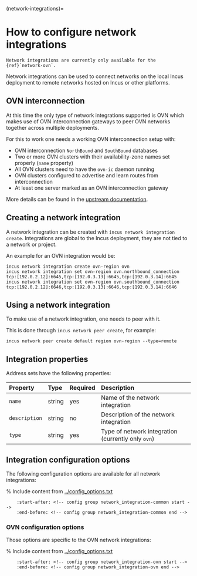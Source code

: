 (network-integrations)=
# How to configure network integrations

```{note}
Network integrations are currently only available for the {ref}`network-ovn`.
```

Network integrations can be used to connect networks on the local Incus
deployment to remote networks hosted on Incus or other platforms.

## OVN interconnection

At this time the only type of network integrations supported is OVN
which makes use of OVN interconnection gateways to peer OVN networks
together across multiple deployments.

For this to work one needs a working OVN interconnection setup with:

- OVN interconnection `NorthBound` and `SouthBound` databases
- Two or more OVN clusters with their availability-zone names set properly (`name` property)
- All OVN clusters need to have the `ovn-ic` daemon running
- OVN clusters configured to advertise and learn routes from interconnection
- At least one server marked as an OVN interconnection gateway

More details can be found in the [upstream documentation](https://docs.ovn.org/en/latest/tutorials/ovn-interconnection.html).

## Creating a network integration

A network integration can be created with `incus network integration create`.
Integrations are global to the Incus deployment, they are not tied to a network or project.

An example for an OVN integration would be:

```
incus network integration create ovn-region ovn
incus network integration set ovn-region ovn.northbound_connection tcp:[192.0.2.12]:6645,tcp:[192.0.3.13]:6645,tcp:[192.0.3.14]:6645
incus network integration set ovn-region ovn.southbound_connection tcp:[192.0.2.12]:6646,tcp:[192.0.3.13]:6646,tcp:[192.0.3.14]:6646
```

## Using a network integration

To make use of a network integration, one needs to peer with it.

This is done through `incus network peer create`, for example:

```
incus network peer create default region ovn-region --type=remote
```

## Integration properties

Address sets have the following properties:

| Property      | Type     | Required | Description                                        |
| :---          | :---     | :---     | :---                                               |
| `name`        | string   | yes      | Name of the network integration                    |
| `description` | string   | no       | Description of the network integration             |
| `type`        | string   | yes      | Type of network integration (currently only `ovn`) |

## Integration configuration options

The following configuration options are available for all network integrations:

% Include content from [../config_options.txt](../config_options.txt)
```{include} ../config_options.txt
    :start-after: <!-- config group network_integration-common start -->
    :end-before: <!-- config group network_integration-common end -->
```

### OVN configuration options

Those options are specific to the OVN network integrations:

% Include content from [../config_options.txt](../config_options.txt)
```{include} ../config_options.txt
    :start-after: <!-- config group network_integration-ovn start -->
    :end-before: <!-- config group network_integration-ovn end -->
```
